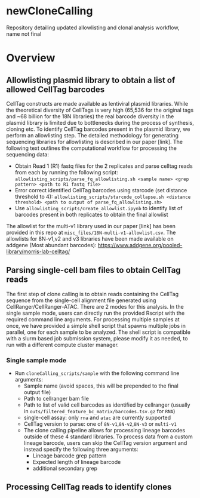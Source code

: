 # newCloneCalling
Repository detailing updated allowlisting and clonal analysis workflow, name not final


# Overview
## Allowlisting plasmid library to obtain a list of allowed CellTag barcodes
CellTag constructs are made available as lentiviral plasmid libraries. While the theoretical diversity of CellTags is very high (65,536 for the original tags and ~68 billion for the 18N libraries) the real barcode diversity in the plasmid library is limited due to bottlenecks during the process of synthesis, cloning etc. To identify CellTag barcodes present in the plasmid library, we perform an allowlisting step. The detailed methodology for generating sequencing libraries for allowlisting is described in our paper [link]. The following text outlines the computational workflow for processing the sequencing data:
- Obtain Read 1 (R1) fastq files for the 2 replicates and parse celltag reads from each by running the following script: `allowlisting_scripts/parse_fq_allowlisting.sh <sample name> <grep pattern> <path to R1 fastq file>`
- Error correct identified CellTag barcodes using starcode (set distance threshold to 4): `allowlisting_scripts/starcode_collapse.sh <distance threshold> <path to output of parse_fq_allowlisting.sh>`
- Use `allowlisting_scripts/create_allowlist.ipynb` to identify list of barcodes present in both replicates to obtain the final allowlist

The allowlist for the multi-v1 library used in our paper [link] has been provided in this repo at `misc_files/18N-multi-v1-allowlist.csv`. The allowlists for 8N-v1,v2 and v3 libraries have been made available on addgene (Most abundant barcodes): https://www.addgene.org/pooled-library/morris-lab-celltag/

## Parsing single-cell bam files to obtain CellTag reads
The first step of clone calling is to obtain reads containing the CellTag sequence from the single-cell alignment file generated using CellRanger/CellRanger-ATAC. There are 2 modes for this analysis. In the single sample mode, users can directly run the provided Rscript with the required command line arguments. For processing multiple samples at once, we have provided a simple shell script that spawns multiple jobs in parallel, one for each sample to be analyzed. The shell script is compatible with a slurm based job submission system, please modify it as needed, to run with a different compute cluster manager.

### Single sample mode
 - Run `cloneCalling_scripts/sample` with the following command line arguments:
   - Sample name (avoid spaces, this will be prepended to the final output file)
   - Path to cellranger bam file
   - Path to list of valid cell barcodes as identified by cellranger (usually in `outs/filtered_feature_bc_matrix/barcodes.tsv.gz` for `RNA`)
   - single-cell assay: only `rna` and `atac` are currently supported
   - CellTag version to parse: one of `8N-v1`,`8N-v2`,`8N-v3` or `multi-v1` 
   - The clone calling pipeline allows for processing lineage barcodes outside of these 4 standard libraries. To process data from a custom lineage barcode, users can skip the CellTag version argument and instead specify the following three arguments:
     - Lineage barcode grep pattern
     - Expected length of lineage barcode
     - additional secondary grep


## Processing CellTag reads to identify clones
